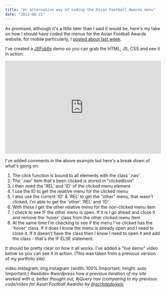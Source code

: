 ```yaml
---
title: "An alternative way of coding the Asian Football Awards menu"
date: "2013-08-21"
---
```


As promised, although it's a little later than I said it would be, here's my take on how I should have coded the menus for the Asian Football Awards website, for mobile particularly, I [posted about last week](/how-i-made-the-animated-menu-for-asian-football-awards/).

I've created a [JSFiddle](https://jsfiddle.net/scriptedpixels/LtCk7) demo so you can grab the HTML, JS, CSS and see it in action:

<iframe width="100%" height="300" src="https://jsfiddle.net/scriptedpixels/LtCk7/embedded/result,js,html,css/" allowfullscreen="allowfullscreen" frameborder="0"></iframe>

I've added comments in the above example but here's a break down of what's going on:

1. The click function is bound to all elements with the class '.nav'
2. The '.nav' item that's been clicked is stored in "clickedIcon"
3. I then need the 'REL' and 'ID' of the clicked menu element
4. I use the ID to get the relative menu for the clicked menu
5. I also use the current 'ID' & 'REL' to get the "other" menu, that wasn't clicked, I'm able to get the 'other' 'REL' and 'ID'
6. With these I get the other relative menu for the non-clicked menu item
7. I check to see IF the other menu is open. If it is I go ahead and close it and remove the 'hover' class from the other clicked menu item
8. At the same time I'm checking to see if the menu I've clicked has the 'hover' class. If it does I know the menu is already open and I need to close it. If it doesn't have the class then I know I need to open it and add the class - that's the IF ELSE statement.

It should be pretty clear on how it all works. I've added a "live demo" video below so you can see it in action. (This was taken from a previous version of my portfolio site)

video.instagram, img.instagram {width: 100% !important; height: auto !important;}
_#webdev #wordpress how a previous iteration of my site worked with a, better thought out, #jQuery nav (comparing to my previous code/video for Asian Football Awards) by @[scriptedpixels](https://instagram.com/scriptedpixels)_

